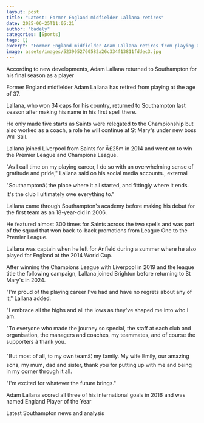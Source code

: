 ```yaml
---
layout: post
title: "Latest: Former England midfielder Lallana retires"
date: 2025-06-25T11:05:21
author: "badely"
categories: [Sports]
tags: []
excerpt: "Former England midfielder Adam Lallana retires from playing at the age of 37."
image: assets/images/5239052760582a26c334f13811fddec3.jpg
---
```


According to new developments, Adam Lallana returned to Southampton for his final season as a player

Former England midfielder Adam Lallana has retired from playing at the age of 37.

Lallana, who won 34 caps for his country, returned to Southampton last season after making his name in his first spell there.

He only made five starts as Saints were relegated to the Championship but also worked as a coach, a role he will continue at St Mary's under new boss Will Still.

Lallana joined Liverpool from Saints for Â£25m in 2014 and went on to win the Premier League and Champions League.

"As I call time on my playing career, I do so with an overwhelming sense of gratitude and pride," Lallana said on his social media accounts., external

"Southamptonâ¦ the place where it all started, and fittingly where it ends. It's the club I ultimately owe everything to."

Lallana came through Southampton's academy before making his debut for the first team as an 18-year-old in 2006.

He featured almost 300 times for Saints across the two spells and was part of the squad that won back-to-back promotions from League One to the Premier League.

Lallana was captain when he left for Anfield during a summer where he also played for England at the 2014 World Cup.

After winning the Champions League with Liverpool in 2019 and the league title the following campaign, Lallana joined Brighton before returning to St Mary's in 2024.

"I'm proud of the playing career I've had and have no regrets about any of it," Lallana added.

"I embrace all the highs and all the lows as they've shaped me into who I am.

"To everyone who made the journey so special, the staff at each club and organisation, the managers and coaches, my teammates, and of course the supporters â thank you.

"But most of all, to my own teamâ¦ my family. My wife Emily, our amazing sons, my mum, dad and sister, thank you for putting up with me and being in my corner through it all.

"I'm excited for whatever the future brings."

Adam Lallana scored all three of his international goals in 2016 and was named England Player of the Year

Latest Southampton news and analysis

